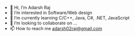 - 👋 Hi, I’m Adarsh Raj
- 👀 I’m interested in Software/Web design
- 🌱 I’m currently learning C/C++, Java, C#, .NET, JavaScript
- 💞️ I’m looking to collaborate on ...
- 📫 How to reach me adarsh02raj@gmail.com

<!---
adarsh02raj/adarsh02raj is a ✨ special ✨ repository because its `README.md` (this file) appears on your GitHub profile.
You can click the Preview link to take a look at your changes.
--->
